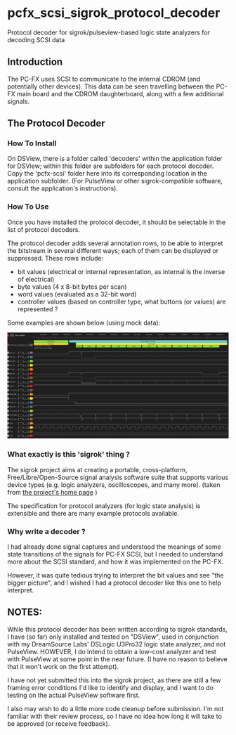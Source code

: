 # pcfx_scsi_sigrok_protocol_decoder
Protocol decoder for sigrok/pulseview-based logic state analyzers for decoding SCSI data

## Introduction

The PC-FX uses SCSI to communicate to the internal CDROM (and potentially other devices).
This data can be seen travelling between the PC-FX main board and the CDROM daughterboard,
along with a few additional signals.

## The Protocol Decoder

### How To Install

On DSView, there is a folder called 'decoders' within the application folder for DSView; within this
folder are subfolders for each protocol decoder. Copy the 'pcfx-scsi' folder here into its corresponding
location in the application subfolder.  (For PulseView or other sigrok-compatible software, consult the
application's instructions).

### How To Use

Once you have installed the protocol decoder, it should be selectable in the list of protocol decoders.

The protocol decoder adds several annotation rows, to be able to interpret the bitstream in several
different ways; each of them can be displayed or suppressed.  These rows include:
 - bit values (electrical or internal representation, as internal is the inverse of electrical)
 - byte values (4 x 8-bit bytes per scan)
 - word values (evaluated as a 32-bit word)
 - controller values (based on controller type, what buttons (or values) are represented ?

Some examples are shown below (using mock data):

![Multitap](img/PCFX_SCSI.JPG)

### What exactly is this 'sigrok' thing ?

The sigrok project aims at creating a portable, cross-platform, Free/Libre/Open-Source signal analysis software suite that supports
various device types (e.g. logic analyzers, oscilloscopes, and many more).
(taken from [the project's home page](https://sigrok.org/wiki/Main_Page) )

The specification for protocol analyzers (for logic state analysis) is extensible and there are many
example protocols available.


### Why write a decoder ?

I had already done signal captures and understood the meanings of some state transitions of the signals for PC-FX SCSI,
but I needed to understand more about the SCSI standard, and how it was implemented on the PC-FX.

However, it was quite tedious trying to interpret the bit values and see "the bigger picture", and I wished I had a
protocol decoder like this one to help interpret.



## NOTES:

While this protocol decoder has been written according to sigrok standards, I have (so far) only
installed and tested on "DSView", used in conjunction with my DreamSource Labs' DSLogic U3Pro32
logic state analyzer, and not PulseView.  HOWEVER, I do intend to obtain a low-cost analyzer and
test with PulseView at some point in the near future.  (I have no reason to believe that it won't
work on the first attempt).

I have not yet submitted this into the sigrok project, as there are still a few framing error
conditions I'd like to identify and display, and I want to do testing on the actual PulseView
software first.

I also may wish to do a little more code cleanup before submission.  I'm not familiar with their
review process, so I have no idea how long it will take to be approved (or receive feedback).

